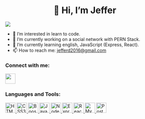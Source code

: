 <h1 align="center">👋 Hi, I’m Jeffer</h1>

![](https://komarev.com/ghpvc/?username=JefferGonzalez&style=for-the-badge&color=ff0000)
- 👀 I’m interested in learn to code.
- 👾 I’m currently working on a social network with PERN Stack.
- 🌱 I’m currently learning english, JavaScript (Express, React).  
- 📫 How to reach me: jefferd2016@gmail.com

<h3 align="left"><strong>Connect with me:</strong></h3>
<a href="https://www.linkedin.com/in/jeffergonzalez/" target="_blanck" rel="noreferrer"><img src="https://upload.wikimedia.org/wikipedia/commons/thumb/c/ca/LinkedIn_logo_initials.png/640px-LinkedIn_logo_initials.png" height=32> </a>

<h3 align="left"><strong>Languages and Tools:</strong></h3>
<a href="https://developer.mozilla.org/es/docs/Web/HTML" target="_blanck" rel="noreferrer"> <img src="https://upload.wikimedia.org/wikipedia/commons/thumb/6/61/HTML5_logo_and_wordmark.svg/200px-HTML5_logo_and_wordmark.svg.png" alt="HTML5" height=32> </a> 
<a href="https://developer.mozilla.org/es/docs/Web/CSS" target="_blanck" rel="noreferrer"> <img src="https://upload.wikimedia.org/wikipedia/commons/thumb/d/d5/CSS3_logo_and_wordmark.svg/1200px-CSS3_logo_and_wordmark.svg.png" alt="CSS3" height=32> </a> 
<a href="https://getbootstrap.com/" target="_blanck" rel="noreferrer"> <img src="https://getbootstrap.com/docs/5.2/assets/brand/bootstrap-logo-shadow.png" height=32 alt="Boostrap"> </a> 
<a href="https://developer.mozilla.org/es/docs/Web/JavaScript" target="_blanck" rel="noreferrer"> <img src="https://upload.wikimedia.org/wikipedia/commons/thumb/9/99/Unofficial_JavaScript_logo_2.svg/800px-Unofficial_JavaScript_logo_2.svg.png" alt="JavaScript" height=32> </a> 
<a href="https://nodejs.org/" target="_blanck" rel="noreferrer"> <img src="https://nodejs.org/static/images/logo.svg" alt="Node.js" height=32> </a> 
<a href="https://expressjs.com/" target="_blanck" rel="noreferrer"> <img src="https://expressjs.com/images/express-facebook-share.png" alt="Express.js" height=32> </a> 
<a href="https://es.reactjs.org/" target="_blanck" rel="noreferrer"> <img src="https://upload.wikimedia.org/wikipedia/commons/thumb/4/47/React.svg/1200px-React.svg.png" alt="React.js" height=32> </a> 
<a href="https://www.mysql.com/" target="_blanck" rel="noreferrer"> <img src="https://blog.artegrafico.net/wp-content/uploads/2019/10/mysql-logo.png" alt="MySQL" height=32> </a> 
<a href="https://www.postgresql.org/" target="_blanck" rel="noreferrer"> <img src="https://upload.wikimedia.org/wikipedia/commons/thumb/2/29/Postgresql_elephant.svg/1200px-Postgresql_elephant.svg.png" alt="PostgreSQL" height=32> </a>

<!---
JefferGonzalez/JefferGonzalez is a ✨ special ✨ repository because its `README.md` (this file) appears on your GitHub profile.
You can click the Preview link to take a look at your changes.
--->
